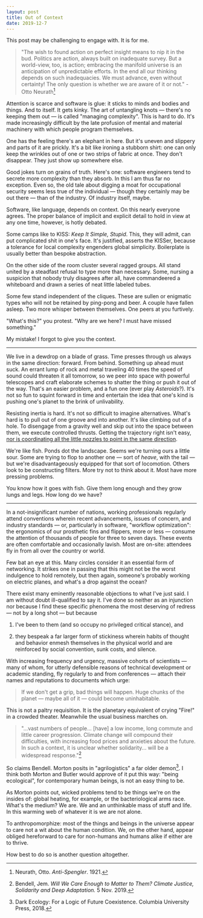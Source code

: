 ```yaml
---
layout: post
title: Out of Context
date: 2019-12-7
---
```


<div class="alert alert-warning" role="alert">
This post may be challenging to engage with. It is for me.
</div>

> "The wish to found action on perfect insight means to nip it in the bud. Politics are action, always built on inadequate survey. But a world-view, too, is action; embracing the manifold universe is an anticipation of unpredictable efforts. In the end all our thinking depends on such inadequacies. We must advance, even without certainty! The only question is whether we are aware of it or not." - Otto Neurath[^1]

Attention is scarce and software is glue: it sticks to minds and bodies and things. And to itself. It gets kinky. The art of untangling knots &mdash; there's no keeping them out &mdash; is called "managing complexity". This is hard to do. It's made increasingly difficult by the late profusion of mental and material machinery with which people program themselves.

One has the feeling there's an elephant in here. But it's uneven and slippery and parts of it are prickly. It's a bit like ironing a stubborn shirt: one can only keep the wrinkles out of one or two strips of fabric at once. They don't disappear. They just show up somewhere else.

Good jokes turn on grains of truth. Here's one: software engineers tend to secrete more complexity than they absorb. In this I am thus far no exception. Even so, the old tale about digging a moat for occupational security seems less true of the individual &mdash; though they certainly may be out there &mdash; than of the industry. Of industry itself, maybe.

Software, like language, depends on context. On this nearly everyone agrees. The proper balance of implicit and explicit detail to hold in view at any one time, however, is hotly debated.

Some camps like to KISS: *Keep It Simple, Stupid*. This, they will admit, can put complicated shit in one's face. It's justified, asserts the KISSer, because a tolerance for local complexity engenders global simplicity. Boilerplate is usually better than bespoke abstraction.

On the other side of the room cluster several ragged groups. All stand united by a steadfast refusal to type more than necessary. Some, nursing a suspicion that nobody truly disagrees after all, have commandeered a whiteboard and drawn a series of neat little labeled tubes.

Some few stand independent of the cliques. These are sullen or enigmatic types who will not be retained by ping-pong and beer. A couple have fallen asleep. Two more whisper between themselves. One peers at you furtively.

"What's this?" you protest. "Why are we here? I must have missed something."

My mistake! I forgot to give you the context.

---

We live in a dewdrop on a blade of grass. Time presses through us always in the same direction: forward. From behind. Something up ahead must suck. An errant lump of rock and metal traveling 40 times the speed of sound could threaten it all tomorrow, so we peer into space with powerful telescopes and craft elaborate schemes to shatter the thing or push it out of the way. That's an easier problem, and a fun one (ever play *Asteroids*?). It's not so fun to squint forward in time and entertain the idea that one's kind is pushing one's planet to the brink of unlivability.

Resisting inertia is hard. It's not so difficult to imagine alternatives. What's hard is to pull out of one groove and into another. It's like climbing out of a hole. To disengage from a gravity well and skip out into the space between them, we execute controlled thrusts. Getting the trajectory right isn't easy, [nor is coordinating all the little nozzles to point in the same direction](https://ncase.me/trust/).

We're like fish. Ponds dot the landscape. Seems we're turning ours a little sour. Some are trying to flop to another one &mdash; sort of *heave*, with the tail &mdash; but we're disadvantageously equipped for that sort of locomotion. Others look to be constructing filters. More try not to think about it. Most have more pressing problems.

You know how it goes with fish. Give them long enough and they grow lungs and legs. How long do we have?

---

In a not-insignificant number of nations, working professionals regularly attend conventions wherein recent advancements, issues of concern, and industry standards &mdash; or, particularly in software, "workflow optimization": the ergonomics of our prosthetic fins and flippers, more or less &mdash; consume the attention of thousands of people for three to seven days. These events are often comfortable and occasionally lavish. Most are on-site: attendees fly in from all over the country or world.

Few bat an eye at this. Many circles consider it an essential form of networking. It strikes one in passing that this might not be the worst indulgence to hold remotely, but then again, someone's probably working on electric planes, and what's a drop against the ocean?

There exist many eminently reasonable objections to what I've just said. I am without doubt ill-qualified to say it. I've done so neither as an injunction nor because I find these specific phenomena the most deserving of redress &mdash; not by a long shot &mdash; but because

1. I've been to them (and so occupy no privileged critical stance), and

2. they bespeak a far larger form of stickiness wherein habits of thought and behavior enmesh themselves in the physical world and are reinforced by social convention, sunk costs, and silence.

With increasing frequency and urgency, massive cohorts of scientists &mdash; many of whom, for utterly defensible reasons of technical development or academic standing, fly regularly to and from conferences &mdash; attach their names and reputations to documents which urge:

> If we don't get a grip, bad things will happen. Huge chunks of the planet &mdash; maybe all of it &mdash; could become uninhabitable.

This is not a paltry requisition. It is the planetary equivalent of crying "Fire!" in a crowded theater. Meanwhile the usual business marches on.

> "...vast numbers of people... [have] a low income, long commute and little career progression. Climate change will compound their difficulties, with increasing food prices and anxieties about the future. In such a context, it is unclear whether solidarity... will be a widespread response."[^2]

So claims Bendell. Morton posits in "agrilogistics" a far older demon[^3]. I think both Morton and Butler would approve of it put this way: "being ecological", for contemporary human beings, is not an easy thing to be.

As Morton points out, wicked problems tend to be things we're on the insides of: global heating, for example, or the bacteriological arms race. What's the medium? We are. We and an unthinkable mass of stuff and life. In this warming web of whatever it is we are not alone.

To anthropomorphize: most of the things and beings in the universe appear to care not a wit about the human condition. We, on the other hand, appear obliged hereforward to care for non-humans and humans alike if either are to thrive.

How best to do so is another question altogether.

[^1]: Neurath, Otto. *Anti-Spengler*. 1921.
[^2]: Bendell, Jem. *Will We Care Enough to Matter to Them? Climate Justice, Solidarity and Deep Adaptation.* 5 Nov. 2019.
[^3]: Dark Ecology: For a Logic of Future Coexistence. Columbia University Press, 2018.
